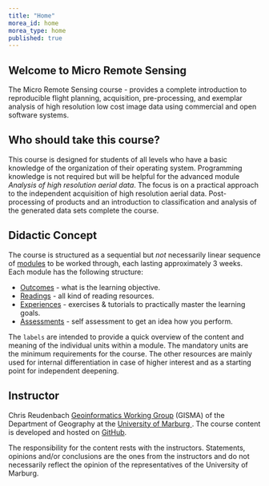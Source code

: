 ```yaml
---
title: "Home"
morea_id: home
morea_type: home
published: true
---
```


## Welcome to Micro Remote Sensing 


The Micro Remote Sensing course - provides a complete introduction to reproducible flight planning, acquisition, pre-processing, and exemplar analysis of high resolution low cost image data using commercial and open software systems. 

## Who should take this course?

This course is designed for students of all levels who have a basic knowledge of the organization of their operating system. Programming knowledge is not required but will be helpful for the advanced module *Analysis of high resolution aerial data*. The focus is on a practical approach to the independent acquisition of high resolution aerial data. Post-processing of products and an introduction to classification and analysis of the generated data sets complete the course.

## Didactic Concept

 The course is structured as a sequential but *not* necessarily linear sequence of [modules](/LV-uav-workflow/modules) to be worked through, each lasting approximately 3 weeks. Each module has the following structure:


  * [Outcomes](/LV-uav-workflow/outcomes) - what is the learning objective.
  * [Readings](/LV-uav-workflow/readings) - all kind of reading resources.
  * [Experiences](/LV-uav-workflow/experiences) - exercises & tutorials to practically master the learning goals.
  * [Assessments](/LV-uav-workflow/assessments) - self assessment to get an idea how you perform.
  
The `labels` are intended to provide a quick overview of the content and meaning of the individual units within a module. The mandatory units are the minimum requirements for the course. The other resources are mainly used for internal differentiation in case of higher interest and as a starting point for independent deepening.
  
## Instructor

Chris Reudenbach [Geoinformatics Working Group](https://www.uni-marburg.de/de/fb19/fachbereich/staff/reudenbach) (GISMA) of the Department of Geography at the [University of Marburg ](https://www.uni-marburg.de/en). The course content is developed and hosted on  [<i class="fa fa-github"></i> GitHub](https://github.com/gisma-courses/LV-uav-workflow).



The responsibility for the content rests with the instructors. Statements, opinions and/or conclusions are the ones from the instructors and do not necessarily reflect the opinion of the representatives of the University of Marburg. 

